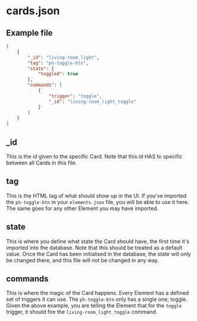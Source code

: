 # cards.json

## Example file

```json
[
	{
		"_id": "living-room_light",
		"tag": "ph-toggle-btn",
		"state": {
			"toggled": true
		},
		"commands": [
			{
				"trigger": "toggle",
				"_id": "living-room_light_toggle"
			}
		]
	}
]
```

## \_id

This is the id given to the specific Card. Note that this id HAS to specific between all Cards in this file.

## tag

This is the HTML tag of what should show up in the UI. If you've imported the `ph-toggle-btn` in your `elements.json` file, you will be able to use it here. The same goes for any other Element you may have imported.

## state

This is where you define what state the Card should have, the first time it's imported into the database. Note that this should be treated as a default value. Once the Card has been initialised in the database, the state will only be changed there, and this file will not be changed in any way.

## commands

This is where the magic of the Card happens. Every Element has a defined set of triggers it can use. The `ph-toggle-btn` only has a single one; toggle. Given the above example, you are telling the Element that for the `toggle` trigger, it should fire the `living-room_light_toggle` command.
